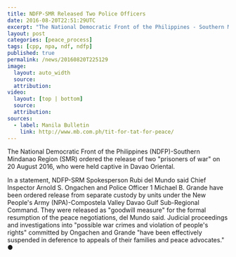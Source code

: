 ```yaml
---
title: NDFP-SMR Released Two Police Officers
date: 2016-08-20T22:51:29UTC
excerpt: "The National Democratic Front of the Philippines - Southern Mindanao Region ordered the release of two 'prisoners of war' on 20 August 2016 as 'goodwill measure' for the formal resumption of the peace negotiations."
layout: post
categories: [peace_process]
tags: [cpp, npa, ndf, ndfp]
published: true
permalink: /news/20160820T225129
image:
  layout: auto_width
  source: 
  attribution: 
video:
  layout: [top | bottom]
  source: 
  attribution: 
sources:
  - label: Manila Bulletin
    link: http://www.mb.com.ph/tit-for-tat-for-peace/
---
```


The National Democratic Front of the Philippines (NDFP)-Southern Mindanao Region (SMR) ordered the release of two "prisoners of war" on 20 August 2016, who were held captive in Davao Oriental.

In a statement, NDFP-SRM Spokesperson Rubi del Mundo said Chief Inspector Arnold S. Ongachen and Police Officer 1 Michael B. Grande have been ordered release from separate custody by units under the New People's Army (NPA)-Compostela Valley Davao Gulf Sub-Regional Command.
They were released as "goodwill measure" for the formal resumption of the peace negotiations, del Mundo said.
Judicial proceedings and investigations into "possible war crimes and violation of people's rights" committed by Ongachen and Grande "have been effectively suspended in deference to appeals of their families and peace advocates."
&#x25cf;
